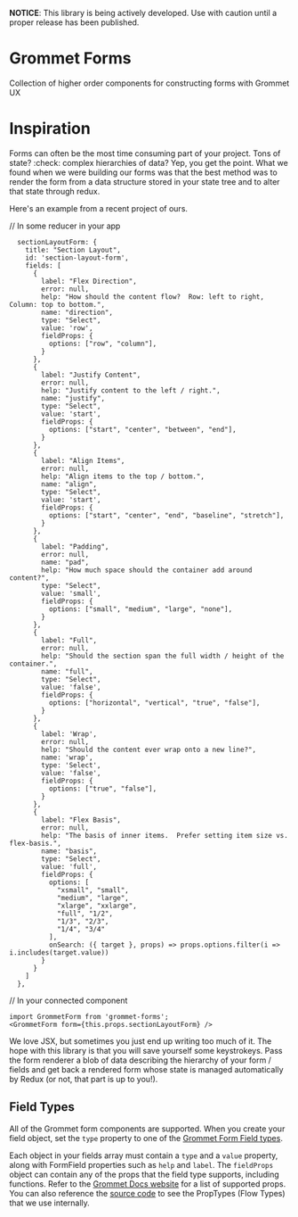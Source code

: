 __NOTICE__:
This library is being actively developed.  Use with caution until a proper release has been published.

# Grommet Forms
Collection of higher order components for constructing forms with Grommet UX

# Inspiration
Forms can often be the most time consuming part of your project.  Tons of state? :check: complex hierarchies of data? Yep, you get the point.  What we found when we were building our forms was that the best method was to render the form from a data structure stored in your state tree and to alter that state through redux.  

Here's an example from a recent project of ours.

// In some reducer in your app
```
  sectionLayoutForm: {
    title: "Section Layout",
    id: 'section-layout-form',
    fields: [
      {
        label: "Flex Direction",
        error: null,
        help: "How should the content flow?  Row: left to right, Column: top to bottom.",
        name: "direction",
        type: "Select",
        value: 'row',
        fieldProps: {
          options: ["row", "column"],
        }
      },
      {
        label: "Justify Content",
        error: null,
        help: "Justify content to the left / right.",
        name: "justify",
        type: "Select",
        value: 'start',
        fieldProps: {
          options: ["start", "center", "between", "end"],
        }
      },
      {
        label: "Align Items",
        error: null,
        help: "Align items to the top / bottom.",
        name: "align",
        type: "Select",
        value: 'start',
        fieldProps: {
          options: ["start", "center", "end", "baseline", "stretch"],
        }
      },
      {
        label: "Padding",
        error: null,
        name: "pad",
        help: "How much space should the container add around content?",
        type: "Select",
        value: 'small',
        fieldProps: {
          options: ["small", "medium", "large", "none"],
        }
      },
      {
        label: "Full",
        error: null,
        help: "Should the section span the full width / height of the container.",
        name: "full",
        type: "Select",
        value: 'false',
        fieldProps: {
          options: ["horizontal", "vertical", "true", "false"],
        }
      },
      {
        label: 'Wrap',
        error: null,
        help: "Should the content ever wrap onto a new line?",
        name: 'wrap',
        type: 'Select',
        value: 'false',
        fieldProps: {
          options: ["true", "false"],
        }
      },
      {
        label: "Flex Basis",
        error: null,
        help: "The basis of inner items.  Prefer setting item size vs. flex-basis.",
        name: "basis",
        type: "Select",
        value: 'full',
        fieldProps: {
          options: [
            "xsmall", "small",
            "medium", "large",
            "xlarge", "xxlarge",
            "full", "1/2",
            "1/3", "2/3",
            "1/4", "3/4"
          ],
          onSearch: ({ target }, props) => props.options.filter(i => i.includes(target.value))
        }
      }
    ]
  },
```

// In your connected component
```
import GrommetForm from 'grommet-forms';
<GrommetForm form={this.props.sectionLayoutForm} />
```

We love JSX, but sometimes you just end up writing too much of it.  The hope with this library is that you will save yourself some keystrokeys.  Pass the form renderer a blob of data describing the hierarchy of your form / fields and get back a rendered form whose state is managed automatically by Redux (or not, that part is up to you!).

## Field Types
All of the Grommet form components are supported.  When you create your field object, set the `type` property to one of the [Grommet Form Field types](https://github.com/RyanCCollins/grommet-forms/blob/master/src/FormFieldMap.js).

Each object in your fields array must contain a `type` and a `value` property, along with FormField properties such as `help` and `label`.  The `fieldProps` object can contain any of the props that the field type supports, including functions.  Refer to the [Grommet Docs website](https://grommet.github.io/docs/components) for a list of supported props.  You can also reference the [source code](https://github.com/RyanCCollins/grommet-forms/blob/master/src/GrommetForm/types.js) to see the PropTypes (Flow Types) that we use internally.
